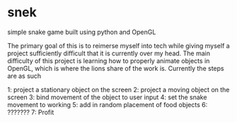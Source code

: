 # snek
simple snake game built using python and OpenGL

The primary goal of this is to reimerse myself into tech while giving myself a project sufficiently difficult that it is currently over my head.
The main difficulty of this project is learning how to properly animate objects in OpenGL, which is where the lions share of the work is.
Currently the steps are as such

1: project a stationary object on the screen
2: project a moving object on the screen
3: bind movement of the object to user input
4: set the snake movement to working
5: add in random placement of food objects
6: ???????
7: Profit
